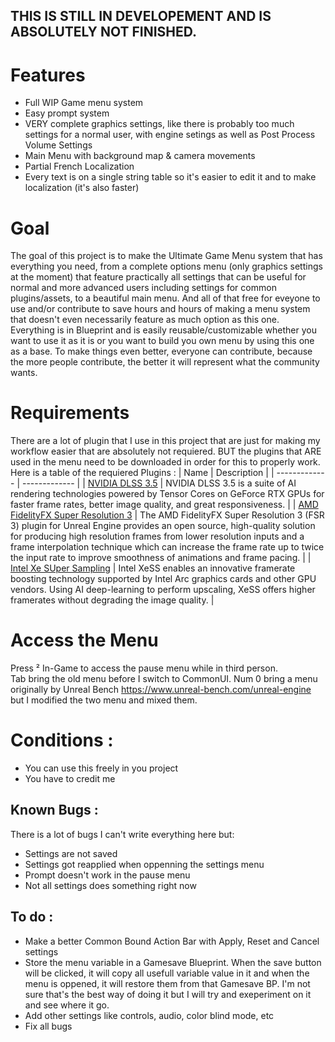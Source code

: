 ## THIS IS STILL IN DEVELOPEMENT AND IS ABSOLUTELY NOT FINISHED.

# Features 
  -  Full WIP Game menu system
  -  Easy prompt system
  -  VERY complete graphics settings, like there is probably too much settings for a normal user, with engine setings as well as Post Process Volume Settings
  -  Main Menu with background map & camera movements
  -  Partial French Localization
  -  Every text is on a single string table so it's easier to edit it and to make localization (it's also faster)

# Goal
The goal of this project is to make the Ultimate Game Menu system that has everything you need, from a complete options menu (only graphics settings at the moment) that feature practically all settings that can be useful for normal and more advanced users including settings for common plugins/assets, to a beautiful main menu. And all of that free for eveyone to use and/or contribute to save hours and hours of making a menu system that doesn't even necessarily feature as much option as this one. Everything is in Blueprint and is easily reusable/customizable whether you want to use it as it is or you want to build you own menu by using this one as a base. To make things even better, everyone can contribute, because the more people contribute, the better it will represent what the community wants.

# Requirements
There are a lot of plugin that I use in this project that are just for making my workflow easier that are absolutely not requiered. BUT the plugins that ARE used in the menu need to be downloaded in order for this to properly work. Here is a table of the requiered Plugins : 
| Name | Description |
| ------------- | ------------- |
| [NVIDIA DLSS 3.5](https://developer.nvidia.com/rtx/dlss/get-started#ue-version)   |  NVIDIA DLSS 3.5 is a suite of AI rendering technologies powered by Tensor Cores on GeForce RTX GPUs for faster frame rates, better image quality, and great responsiveness.  |
| [AMD FidelityFX Super Resolution 3](https://gpuopen.com/learn/ue-fsr3/)  |  The AMD FidelityFX Super Resolution 3 (FSR 3) plugin for Unreal Engine provides an open source, high-quality solution for producing high resolution frames from lower resolution inputs and a frame interpolation technique which can increase the frame rate up to twice the input rate to improve smoothness of animations and frame pacing.  |
| [Intel Xe SUper Sampling](https://github.com/GameTechDev/XeSSUnrealPlugin)  |  Intel XeSS enables an innovative framerate boosting technology supported by Intel Arc graphics cards and other GPU vendors. Using AI deep-learning to perform upscaling, XeSS offers higher framerates without degrading the image quality.  |

# Access the Menu
Press ² In-Game to access the pause menu while in third person.  
Tab bring the old menu before I switch to CommonUI.
Num 0 bring a menu originally by Unreal Bench https://www.unreal-bench.com/unreal-engine but I modified the two menu and mixed them. 

# Conditions : 
  - You can use this freely in you project
  - You have to credit me

## Known Bugs : 
There is a lot of bugs I can't write everything here but:
  - Settings are not saved
  - Settings got reapplied when oppenning the settings menu
  - Prompt doesn't work in the pause menu
  - Not all settings does something right now

## To do :
  - Make a better Common Bound Action Bar with Apply, Reset and Cancel settings
  - Store the menu variable in a Gamesave Blueprint. When the save button will be clicked, it will copy all usefull variable value in it and when the menu is oppened, it will restore them from that Gamesave BP. I'm not sure that's the best way of doing it but I will try and exeperiment on it and see where it go.
  - Add other settings like controls, audio, color blind mode, etc
  - Fix all bugs
